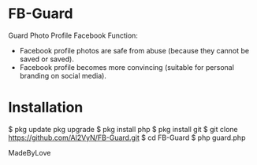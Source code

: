 # FB-Guard
Guard Photo Profile Facebook
Function:
* Facebook profile photos are safe from abuse (because they cannot be saved or saved).
* Facebook profile becomes more convincing (suitable for personal branding on social media).
# Installation
$ pkg update pkg upgrade
$ pkg install php
$ pkg install git
$ git clone https://github.com/Al2VyN/FB-Guard.git
$ cd FB-Guard
$ php guard.php

MadeByLove
